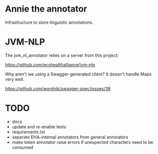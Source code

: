 # Annie the annotator

Infrastructure to store linguistic annotations.

# JVM-NLP

The jvm_nl_annotator relies on a server from this project:

https://github.com/ecohealthalliance/jvm-nlp

Why aren't we using a Swagger-generated client? It doesn't handle Maps very well.

https://github.com/wordnik/swagger-spec/issues/38

# TODO

* docs
* update and re-enable tests
* requirements.txt
* separate EHA-internal annotators from general annotators
* make token annotator raise errors if unexpected characters need to be consumed

